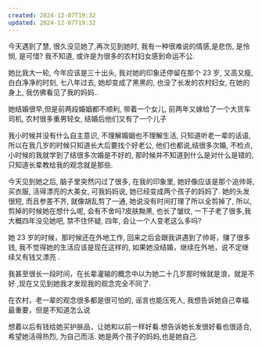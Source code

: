 ```yaml
---
created: 2024-12-07T19:32
updated: 2024-12-07T19:32
---
```

今天遇到了慧, 很久没见她了,再次见到她时, 我有一种很难说的情感,是悲伤, 是怜悯, 是可惜? 我不知道, 或许是为很多的农村妇女感到命运不公. 

她比我大一轮, 今年应该是三十出头, 我对她的印象还停留在那个 23 岁, 又高又瘦, 白白净净的时刻, 七八年过去, 她却变成了黑黑的, 也没了长发的农村妇女, 在她的身上, 我仿佛看见了我的妈妈.. 

她结婚很早,但是前两段婚姻都不顺利, 带着一个女儿, 前两年又嫁给了一个大货车司机, 农村很多重男轻女, 结婚后他们又有了一个儿子

我小时候并没有什么自主意识, 不理解婚姻也不理解生活, 只知道听老一辈的话语, 所以在我几岁的时候只知道长大后要找个好老公, 他们也都说,结很多次婚, 不检点, 小时候的我就学到了结很多次婚是不好的, 那时候并不知道到什么是对什么是错的, 只知道长辈教给我的观念就是那些. 

今天见到她之后, 脑子里突然闪过了很多, 在我的印象里, 她好像应该是那个追帅哥, 买衣服, 活得漂亮的大美女, 可我妈妈说, 她已经变成两个孩子的妈妈了. 她的头发很短, 而且参差不齐, 就像胡乱剪了一通, 她说没有时间打理了所以全剪掉了, 所以, 剪掉的时候她在想什么呢, 会有不舍吗?皮肤黝黑, 也长了皱纹, 一下子老了很多,我大概四年没见她吧, 禁不住怀疑, 四年, 会让一个人变老这么多吗?

她 23 岁的时候，那时候还在外地工作, 回来之后会跟我讲遇到了帅哥，赚了很多钱, 我不觉得她的生活应该是现在这样的, 如果她没结婚，继续在外地，说不定继续又有钱又漂亮 . 

我甚至很长一段时间，在长辈灌输的概念中以为她二十几岁那时候就是浪，就是不好 ,现在又见到她我才发现我的观念完全不同了. 

在农村，老一辈的观念很多都是很可怕的, 谣言也能压死人, 我想告诉她自己幸福最重要，但是不知道怎么说

想着以后有钱给她买护肤品，让她和以前一样好看.想告诉她长发很好看也很适合, 希望她活得热烈, 为自己而活. 她是两个孩子的妈妈,也是她自己.